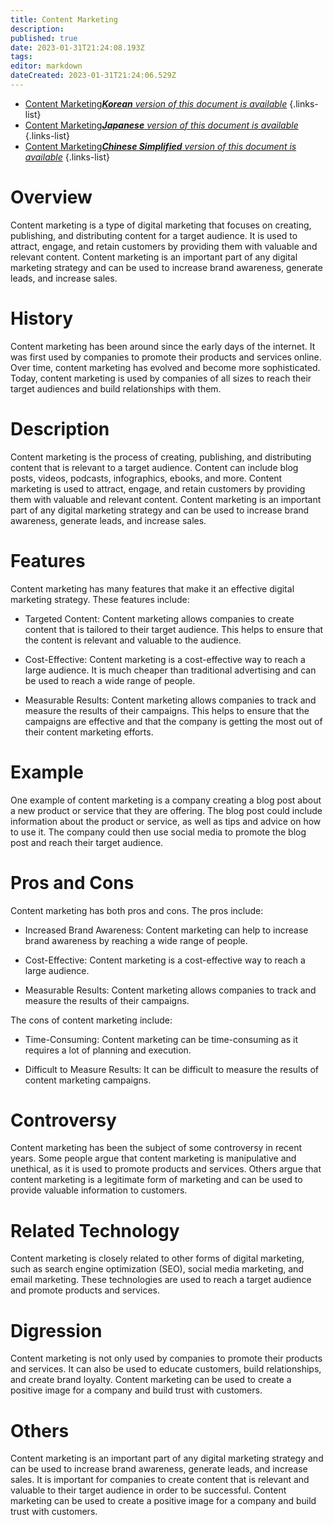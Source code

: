 ```yaml
---
title: Content Marketing
description: 
published: true
date: 2023-01-31T21:24:08.193Z
tags: 
editor: markdown
dateCreated: 2023-01-31T21:24:06.529Z
---
```


- [Content Marketing***Korean** version of this document is available*](/ko/Knowledge-base/Dictionary/content-marketing)
{.links-list}
- [Content Marketing***Japanese** version of this document is available*](/ja/Knowledge-base/Dictionary/content-marketing)
{.links-list}
- [Content Marketing***Chinese Simplified** version of this document is available*](/zh/Knowledge-base/Dictionary/content-marketing)
{.links-list}


# Overview
Content marketing is a type of digital marketing that focuses on creating, publishing, and distributing content for a target audience. It is used to attract, engage, and retain customers by providing them with valuable and relevant content. Content marketing is an important part of any digital marketing strategy and can be used to increase brand awareness, generate leads, and increase sales.

# History
Content marketing has been around since the early days of the internet. It was first used by companies to promote their products and services online. Over time, content marketing has evolved and become more sophisticated. Today, content marketing is used by companies of all sizes to reach their target audiences and build relationships with them.

# Description
Content marketing is the process of creating, publishing, and distributing content that is relevant to a target audience. Content can include blog posts, videos, podcasts, infographics, ebooks, and more. Content marketing is used to attract, engage, and retain customers by providing them with valuable and relevant content. Content marketing is an important part of any digital marketing strategy and can be used to increase brand awareness, generate leads, and increase sales.

# Features
Content marketing has many features that make it an effective digital marketing strategy. These features include:

- Targeted Content: Content marketing allows companies to create content that is tailored to their target audience. This helps to ensure that the content is relevant and valuable to the audience.

- Cost-Effective: Content marketing is a cost-effective way to reach a large audience. It is much cheaper than traditional advertising and can be used to reach a wide range of people.

- Measurable Results: Content marketing allows companies to track and measure the results of their campaigns. This helps to ensure that the campaigns are effective and that the company is getting the most out of their content marketing efforts.

# Example
One example of content marketing is a company creating a blog post about a new product or service that they are offering. The blog post could include information about the product or service, as well as tips and advice on how to use it. The company could then use social media to promote the blog post and reach their target audience.

# Pros and Cons
Content marketing has both pros and cons. The pros include:

- Increased Brand Awareness: Content marketing can help to increase brand awareness by reaching a wide range of people.

- Cost-Effective: Content marketing is a cost-effective way to reach a large audience.

- Measurable Results: Content marketing allows companies to track and measure the results of their campaigns.

The cons of content marketing include:

- Time-Consuming: Content marketing can be time-consuming as it requires a lot of planning and execution.

- Difficult to Measure Results: It can be difficult to measure the results of content marketing campaigns.

# Controversy
Content marketing has been the subject of some controversy in recent years. Some people argue that content marketing is manipulative and unethical, as it is used to promote products and services. Others argue that content marketing is a legitimate form of marketing and can be used to provide valuable information to customers.

# Related Technology
Content marketing is closely related to other forms of digital marketing, such as search engine optimization (SEO), social media marketing, and email marketing. These technologies are used to reach a target audience and promote products and services.

# Digression
Content marketing is not only used by companies to promote their products and services. It can also be used to educate customers, build relationships, and create brand loyalty. Content marketing can be used to create a positive image for a company and build trust with customers.

# Others
Content marketing is an important part of any digital marketing strategy and can be used to increase brand awareness, generate leads, and increase sales. It is important for companies to create content that is relevant and valuable to their target audience in order to be successful. Content marketing can be used to create a positive image for a company and build trust with customers.